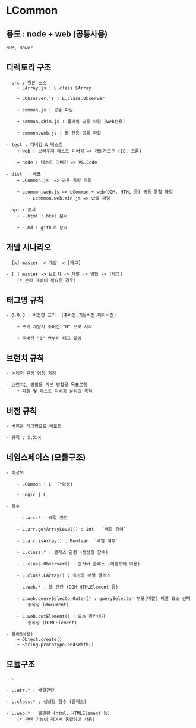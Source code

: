 # LCommon

## 용도 : node + web  (공통사용)
    NPM, Bower

## 디렉토리 구조
    - src : 원본 소스
        + LArray.js : L.class.LArray
        
        + LObserver.js : L.class.Observer
        
        + common.js : 공통 파일

        + common.shim.js : 폴리필 공통 파일 (web전용)

        + common.web.js : 웹 전용 공통 파일
        
    - test : 디버깅 & 테스트
        + web : 브라우저 테스트 디버깅 => 개발자도구 (IE, 크롬)

        + node : 테스트 디버깅 => VS.Code

    - dist  : 배포
        + LCommon.js  => 공통 통합 파일

        + Lcommon.web.js => LCommon + web(DOM, HTML 등) 공통 통합 파일        
            - Lcommon.web.min.js => 압축 파일
    
    - api : 문서
        + ~.html : html 문서
        
        + ~.md : github 문서

## 개발 시나리오

    - [x] master -> 개발 -> [태그]
    
    - [ ] master -> 브런치 -> 개발 -> 병합 -> [태그]
        (* 분리 개발이 필요한 경우)

## 태그명 규칙

    - 0.0.0 : 버전명 표기  (주버전.기능버전.패치버전)
    
        + 초기 개발시 주버전 "0" 으로 시작

        + 주버전 "1" 번부터 태그 붙임

## 브런치 규칙

    - 논리적 관점 명칭 지정

    - 브런치는 병합을 기본 병합을 목표로함
        * 파일 및 테스트 디버깅 분리의 목적

## 버전 규칙

    - 버전은 태그명으로 배포함

    - 규칙 : X.X.X


## 네임스페이스 (모듈구조)

    - 최상위

        - LCommon | L  (*확정)

        - Logic | L  

    - 함수

        - L.arr.* : 배열 관련

        - L.arr.getArrayLevel() : int   `배열 깊이`

        - L.arr.isArray() : Boolean  `배열 여부`

        - L.class.* : 클래스 관련 (생성형 함수)

        - L.class.Observer() : 옵서버 클래스 (이벤트에 이용)

        - L.class.LArray() : 속성형 배열 클래스

        - L.web.* : 웹 관련 (DOM HTMLElement 등)

        - L.web.querySelectorOuter() : querySelector 부모(바깥) 바깥 요소 선택
            종속성 (document)
        
        - L.web.cutElement() : 요소 잘라내기
            종속성 (HTMLElement) 

    - 폴리필(웹)
        + Object.create()
        + String.prototype.endsWith()    

## 모듈구조
    - L

    - L.arr.* : 배열관련

    - L.class.* : 생성형 함수 (클래스)

    - L.web.* : 웹관련 (html, HTMLElement 등)
        (* 관련 기능이 적어서 통합하여 사용)

